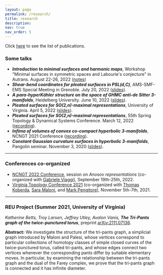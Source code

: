 ```yaml
---
layout: page
permalink: /research/
title: research
description:
nav: true
nav_order: 5
---
```

Click [here](/publications/) to see the list of publications.


### Some talks


+ ***Introduction to minimal surfaces and harmonic maps***, Workshop "Minimal surfaces in symmetric spaces and Labourie's conjecture" in Autrans. August 22-26, 2022 ([notes](https://drive.google.com/file/d/1fxvrFa1ogJ2LM0JLW-QivMh0XWdTCWyZ/view?usp=sharing))
+ ***Shear-bend coordinates for pleated surfaces in PSL(d,C)***, AMS-SMF-EMS Special Meeting in Grenoble. July 20, 2022 ([slides](https://drive.google.com/file/d/15tBP2lM8juvsnd7KZUg88UxZuVCbIR8Y/view?usp=sharing)).
+ ***A para-hyperKähler structure on the space of GHMC anti-de Sitter 3-manifolds***, Heidelberg University. June 10, 2022 ([slides](https://drive.google.com/file/d/1YfFiV57Z1mnRmT_wn9kP2hpBw370jx89/view?usp=sharing)).
+ ***Pleated surfaces for SO(2,n)-maximal representations***, University of Virginia. April 5, 2022 ([slides](https://drive.google.com/file/d/1IwPQi_J7Ueiz6LHt8GWyt6n7xgV9oDxQ/view?usp=sharing)).
+ ***Pleated surfaces for SO(2,n)-maximal representations***, 55th Spring Topology & Dynamical Systems Conference. March 12, 2022 ([recording](ttps://drive.google.com/file/d/1-bLn86AweyDhBKDvSQJkbXeWCF-pSSJz/view?usp=sharing)).
+ ***Infima of volumes of convex co-compact hyperbolic 3-manifolds***, NCNGT 2021 Conference ([recording](https://www.youtube.com/watch?v=OFIMlu_Utg4&t=748s&ab_channel=FilippoMazzoli)).
+ ***Constant Gaussian curvature surfaces in hyperbolic 3-manifolds***, Pangolin seminar. November 3, 2020 ([slides](https://drive.google.com/file/d/1qlDo5RKAPJfav1BPDBNOpJ-NTOxnAAzr/view?usp=sharing)).

---

### Conferences co-organized

+ [NCNGT 2022 Conference](https://www.ncngt.org/), session on _Anosov representations_ (co-organized with [Gabriele Viaggi](https://www.mathi.uni-heidelberg.de/~gviaggi/)), September 19th-25th, 2022.
+ [Virginia Topology Conference 2021](https://filippomazzoli.github.io/conferences/VTC2021/index.html) (co-organized with [Thomas Koberda](https://sites.google.com/view/koberdat),  [Sara Maloni](https://sites.google.com/view/sara-maloni), and [Mark Pengitore](https://pengitore.weebly.com/)), November 5th-7th, 2021.

---

### REU Project (Summer 2021, University of Virginia)

_Katherine Betts, Troy Larsen, Jeffrey Utley, Avalon Vanis,_ ***The Tri-Pants graph of the twice-punctured torus***, preprint [arXiv:2111.07136](https://arxiv.org/abs/2111.07136).

**Abstract:** We investigate the structure of the tri-pants graph, a simplicial graph introduced by Maloni and Palesi, whose vertices correspond to particular collections of homotopy classes of simple closed curves of the twice-punctured torus, called tri-pants, and whose edges connect two vertices whenever the corresponding pants differ by suitable elementary moves. In particular, by examining the relationship between the tri-pants graph and the dual of the Farey complex, we prove that the tri-pants graph is connected and it has infinite diameter.
